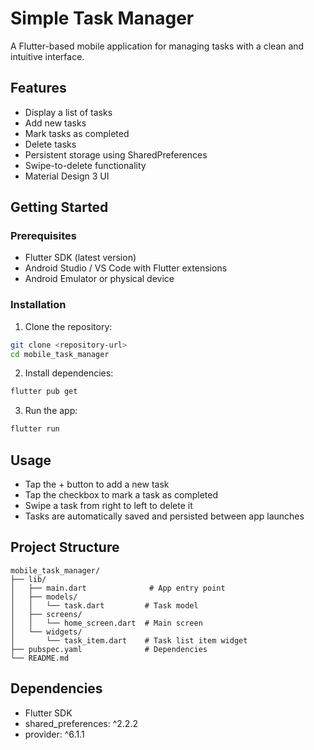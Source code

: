 # Simple Task Manager

A Flutter-based mobile application for managing tasks with a clean and intuitive interface.

## Features

- Display a list of tasks
- Add new tasks
- Mark tasks as completed
- Delete tasks
- Persistent storage using SharedPreferences
- Swipe-to-delete functionality
- Material Design 3 UI

## Getting Started

### Prerequisites

- Flutter SDK (latest version)
- Android Studio / VS Code with Flutter extensions
- Android Emulator or physical device

### Installation

1. Clone the repository:
```bash
git clone <repository-url>
cd mobile_task_manager
```

2. Install dependencies:
```bash
flutter pub get
```

3. Run the app:
```bash
flutter run
```

## Usage

- Tap the + button to add a new task
- Tap the checkbox to mark a task as completed
- Swipe a task from right to left to delete it
- Tasks are automatically saved and persisted between app launches

## Project Structure

```
mobile_task_manager/
├── lib/
│   ├── main.dart              # App entry point
│   ├── models/
│   │   └── task.dart         # Task model
│   ├── screens/
│   │   └── home_screen.dart  # Main screen
│   └── widgets/
│       └── task_item.dart    # Task list item widget
├── pubspec.yaml              # Dependencies
└── README.md
```

## Dependencies

- Flutter SDK
- shared_preferences: ^2.2.2
- provider: ^6.1.1